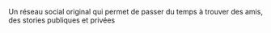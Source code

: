 Un réseau social original qui permet de passer du temps à trouver des amis, des stories publiques et privées

